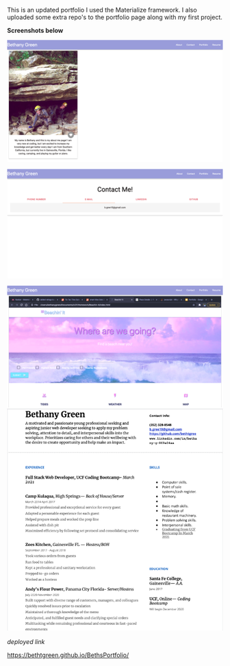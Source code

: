 This is an updated portfolio
I used the Materialize framework. 
I also uploaded some extra repo's to the portfolio page along with my first project.


**Screenshots below**

![Alt text](./assets/screenshot1.png "Main Page")

![Alt text](./assets/screenshot2.png "Contact Page")

![Alt text](./assets/screenshot3.png "Portfolio Page")
![Alt text](./assets/resume.png "Resume Page")


*deployed link*

 https://bethtgreen.github.io/BethsPortfolio/
